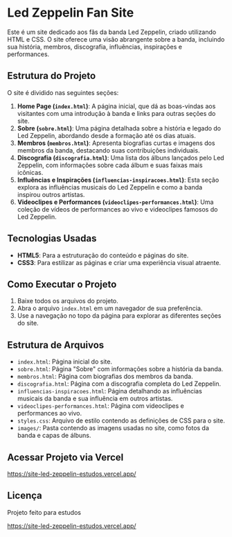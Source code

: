 # Led Zeppelin Fan Site

Este é um site dedicado aos fãs da banda Led Zeppelin, criado utilizando HTML e CSS. O site oferece uma visão abrangente sobre a banda, incluindo sua história, membros, discografia, influências, inspirações e performances.

## Estrutura do Projeto

O site é dividido nas seguintes seções:

1. **Home Page (`index.html`)**: A página inicial, que dá as boas-vindas aos visitantes com uma introdução à banda e links para outras seções do site.
2. **Sobre (`sobre.html`)**: Uma página detalhada sobre a história e legado do Led Zeppelin, abordando desde a formação até os dias atuais.
3. **Membros (`membros.html`)**: Apresenta biografias curtas e imagens dos membros da banda, destacando suas contribuições individuais.
4. **Discografia (`discografia.html`)**: Uma lista dos álbuns lançados pelo Led Zeppelin, com informações sobre cada álbum e suas faixas mais icônicas.
5. **Influências e Inspirações (`influencias-inspiracoes.html`)**: Esta seção explora as influências musicais do Led Zeppelin e como a banda inspirou outros artistas.
6. **Videoclipes e Performances (`videoclipes-performances.html`)**: Uma coleção de vídeos de performances ao vivo e videoclipes famosos do Led Zeppelin.

## Tecnologias Usadas

- **HTML5**: Para a estruturação do conteúdo e páginas do site.
- **CSS3**: Para estilizar as páginas e criar uma experiência visual atraente.

## Como Executar o Projeto

1. Baixe todos os arquivos do projeto.
2. Abra o arquivo `index.html` em um navegador de sua preferência.
3. Use a navegação no topo da página para explorar as diferentes seções do site.

## Estrutura de Arquivos

- `index.html`: Página inicial do site.
- `sobre.html`: Página "Sobre" com informações sobre a história da banda.
- `membros.html`: Página com biografias dos membros da banda.
- `discografia.html`: Página com a discografia completa do Led Zeppelin.
- `influencias-inspiracoes.html`: Página detalhando as influências musicais da banda e sua influência em outros artistas.
- `videoclipes-performances.html`: Página com videoclipes e performances ao vivo.
- `styles.css`: Arquivo de estilo contendo as definições de CSS para o site.
- `images/`: Pasta contendo as imagens usadas no site, como fotos da banda e capas de álbuns.

## Acessar Projeto via Vercel
https://site-led-zeppelin-estudos.vercel.app/ 

## Licença

Projeto feito para estudos

https://site-led-zeppelin-estudos.vercel.app/ 
